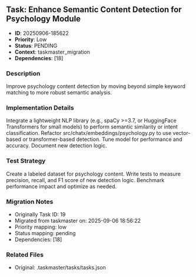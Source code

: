 ## Task: Enhance Semantic Content Detection for Psychology Module
- **ID**: 20250906-185622
- **Priority**: Low
- **Status**: PENDING
- **Context**: taskmaster_migration
- **Dependencies**: [18]

### Description
Improve psychology content detection by moving beyond simple keyword matching to more robust semantic analysis.

### Implementation Details
Integrate a lightweight NLP library (e.g., spaCy >=3.7, or HuggingFace Transformers for small models) to perform semantic similarity or intent classification. Refactor src/chatx/embeddings/psychology.py to use vector-based or transformer-based detection. Tune model for performance and accuracy. Document new detection logic.

### Test Strategy
Create a labeled dataset for psychology content. Write tests to measure precision, recall, and F1 score of new detection logic. Benchmark performance impact and optimize as needed.

### Migration Notes
- Originally Task ID: 19
- Migrated from taskmaster on: 2025-09-06 18:56:22
- Priority mapping: low
- Status mapping: pending
- Dependencies: [18]

### Related Files
- Original: .taskmaster/tasks/tasks.json

